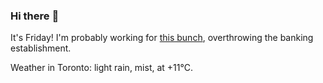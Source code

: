 ### Hi there :wave:

It's Friday! I'm probably working for [this bunch](https://github.com/kohofinancial), overthrowing the banking establishment.

Weather in Toronto: light rain, mist, at +11°C.
